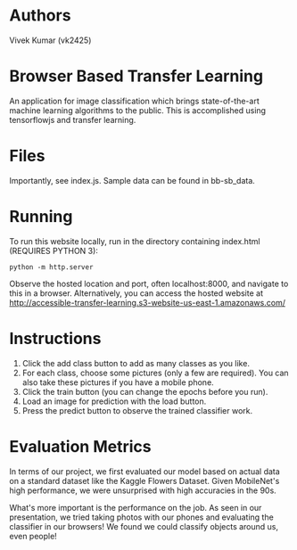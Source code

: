 # Authors
Vivek Kumar (vk2425)

# Browser Based Transfer Learning
An application for image classification which brings state-of-the-art machine learning algorithms to the public. This is accomplished using tensorflowjs and transfer learning.

# Files
Importantly, see index.js.
Sample data can be found in bb-sb_data.

# Running
To run this website locally, run in the directory containing index.html (REQUIRES PYTHON 3):

`python -m http.server`

Observe the hosted location and port, often localhost:8000, and navigate to this in a browser.
Alternatively, you can access the hosted website at http://accessible-transfer-learning.s3-website-us-east-1.amazonaws.com/

# Instructions
1. Click the add class button to add as many classes as you like.
2. For each class, choose some pictures (only a few are required). You can also take these pictures if you have a mobile phone.
3. Click the train button (you can change the epochs before you run).
4. Load an image for prediction with the load button.
5. Press the predict button to observe the trained classifier work.

# Evaluation Metrics
In terms of our project, we first evaluated our model based on actual data on a standard dataset like the Kaggle Flowers Dataset. Given MobileNet's high performance, we were unsurprised with high accuracies in the 90s.

What's more important is the performance on the job. As seen in our presentation, we tried taking photos with our phones and evaluating the classifier in our browsers! We found we could classify objects around us, even people!
